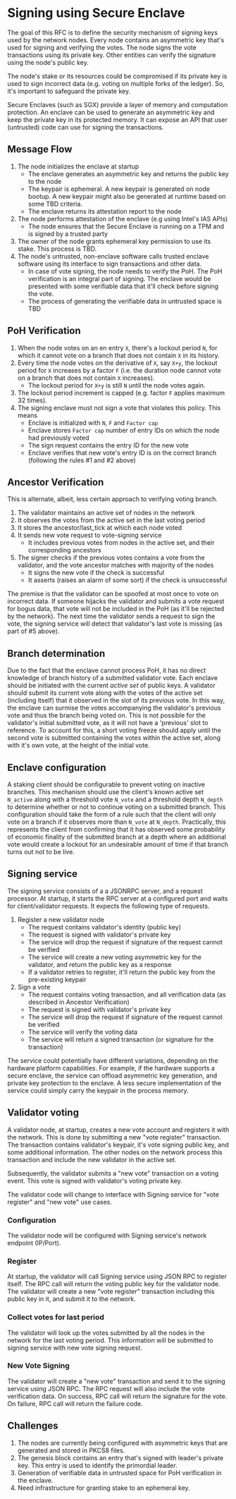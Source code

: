 # Signing using Secure Enclave

The goal of this RFC is to define the security mechanism of signing keys used by the network nodes. Every node contains an asymmetric key that's used for signing and verifying the votes. The node signs the vote transactions using its private key. Other entities can verify the signature using the node's public key.

The node's stake or its resources could be compromised if its private key is used to sign incorrect data (e.g. voting on multiple forks of the ledger). So, it's important to safeguard the private key.

Secure Enclaves (such as SGX) provide a layer of memory and computation protection. An enclave can be used to generate an asymmetric key and keep the private key in its protected memory. It can expose an API that user (untrusted) code can use for signing the transactions.

## Message Flow

1. The node initializes the enclave at startup
    * The enclave generates an asymmetric key and returns the public key to the node
    * The keypair is ephemeral. A new keypair is generated on node bootup. A new keypair might also be generated at runtime based on some TBD criteria.
    * The enclave returns its attestation report to the node
2. The node performs attestation of the enclave (e.g using Intel's IAS APIs)
    * The node ensures that the Secure Enclave is running on a TPM and is signed by a trusted party
3. The owner of the node grants ephemeral key permission to use its stake. This process is TBD.
4. The node's untrusted, non-enclave software calls trusted enclave software using its interface to sign transactions and other data.
    * In case of vote signing, the node needs to verify the PoH. The PoH verification is an integral part of signing. The enclave would be presented with some verifiable data that it'll check before signing the vote.
    * The process of generating the verifiable data in untrusted space is TBD

## PoH Verification

1. When the node votes on an en entry `X`, there's a lockout period `N`, for which it cannot vote on a branch that does not contain `X` in its history.
2. Every time the node votes on the derivative of `X`, say `X+y`, the lockout period for `X` increases by a factor `F` (i.e. the duration node cannot vote on a branch that does not contain `X` increases).
    * The lockout period for `X+y` is still `N` until the node votes again.
3. The lockout period increment is capped (e.g. factor `F` applies maximum 32 times).
4. The signing enclave must not sign a vote that violates this policy. This means
    * Enclave is initialized with `N`, `F` and `Factor cap`
    * Enclave stores `Factor cap` number of entry IDs on which the node had previously voted
    * The sign request contains the entry ID for the new vote
    * Enclave verifies that new vote's entry ID is on the correct branch (following the rules #1 and #2 above)

## Ancestor Verification

This is alternate, albeit, less certain approach to verifying voting branch.
1. The validator maintains an active set of nodes in the network
2. It observes the votes from the active set in the last voting period
3. It stores the ancestor/last_tick at which each node voted
4. It sends new vote request to vote-signing service
    * It includes previous votes from nodes in the active set, and their corresponding ancestors
5. The signer checks if the previous votes contains a vote from the validator, and the vote ancestor matches with majority of the nodes
    * It signs the new vote if the check is successful
    * It asserts (raises an alarm of some sort) if the check is unsuccessful

The premise is that the validator can be spoofed at most once to vote on incorrect data. If someone hijacks the validator and submits a vote request for bogus data, that vote will not be included in the PoH (as it'll be rejected by the network). The next time the validator sends a request to sign the vote, the signing service will detect that validator's last vote is missing (as part of #5 above).

## Branch determination

Due to the fact that the enclave cannot process PoH, it has no direct knowledge of branch history of a submitted validator vote. Each enclave should be initiated with the current *active set* of public keys. A validator should submit its current vote along with the votes of the active set (including itself) that it observed in the slot of its previous vote. In this way, the enclave can surmise the votes accompanying the validator's previous vote and thus the branch being voted on. This is not possible for the validator's initial submitted vote, as it will not have a 'previous' slot to reference. To account for this, a short voting freeze should apply until the second vote is submitted containing the votes within the active set, along with it's own vote, at the height of the initial vote.

## Enclave configuration

A staking client should be configurable to prevent voting on inactive branches. This mechanism should use the client's known active set `N_active` along with a threshold vote `N_vote` and a threshold depth `N_depth` to determine whether or not to continue voting on a submitted branch. This configuration should take the form of a rule such that the client will only vote on a branch if it observes more than `N_vote` at `N_depth`. Practically, this represents the client from confirming that it has observed some probability of economic finality of the submitted branch at a depth where an additional vote would create a lockout for an undesirable amount of time if that branch turns out not to be live.

## Signing service

The signing service consists of a a JSONRPC server, and a request processor. At startup, it starts the RPC server at a configured port and waits for client/validator requests. It expects the following type of requests.
1. Register a new validator node
    * The request contains validator's identity (public key)
    * The request is signed with validator's private key
    * The service will drop the request if signature of the request cannot be verified
    * The service will create a new voting asymmetric key for the validator, and return the public key as a response
    * If a validator retries to register, it'll return the public key from the pre-existing keypair
2. Sign a vote
    * The request contains voting transaction, and all verification data (as described in Ancestor Verification)
    * The request is signed with validator's private key
    * The service will drop the request if signature of the request cannot be verified
    * The service will verify the voting data
    * The service will return a signed transaction (or signature for the transaction)

The service could potentially have different variations, depending on the hardware platform capabilities. For example, if the hardware supports a secure enclave, the service can offload asymmetric key generation, and private key protection to the enclave. A less secure implementation of the service could simply carry the keypair in the process memory.

## Validator voting

A validator node, at startup, creates a new vote account and registers it with the network. This is done by submitting a new "vote register" transaction. The transaction contains validator's keypair, it's vote signing public key, and some additional information. The other nodes on the network process this transaction and include the new validator in the active set.

Subsequently, the validator submits a "new vote" transaction on a voting event. This vote is signed with validator's voting private key.

The validator code will change to interface with Signing service for "vote register" and "new vote" use cases.

### Configuration

The validator node will be configured with Signing service's network endpoint (IP/Port).

### Register

At startup, the validator will call Signing service using JSON RPC to register itself. The RPC call will return the voting public key for the validator node. The validator will create a new "vote register" transaction including this public key in it, and submit it to the network.

### Collect votes for last period

The validator will look up the votes submitted by all the nodes in the network for the last voting period. This information will be submitted to signing service with new vote signing request.

### New Vote Signing

The validator will create a "new vote" transaction and send it to the signing service using JSON RPC. The RPC request will also include the vote verification data. On success, RPC call will return the signature for the vote. On failure, RPC call will return the failure code.

## Challenges

1. The nodes are currently being configured with asymmetric keys that are generated and stored in PKCS8 files.
2. The genesis block contains an entry that's signed with leader's private key. This entry is used to identify the primordial leader.
3. Generation of verifiable data in untrusted space for PoH verification in the enclave.
4. Need infrastructure for granting stake to an ephemeral key.
